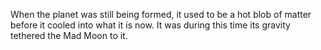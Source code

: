When the planet was still being formed, it used to be a hot blob of matter before it cooled into what it is now. It was during this time its gravity tethered the Mad Moon to it.
